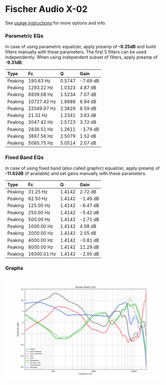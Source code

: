 # Fischer Audio X-02
See [usage instructions](https://github.com/jaakkopasanen/AutoEq#usage) for more options and info.

### Parametric EQs
In case of using parametric equalizer, apply preamp of **-9.25dB** and build filters manually
with these parameters. The first 5 filters can be used independently.
When using independent subset of filters, apply preamp of **-9.31dB**.

| Type    | Fc          |      Q | Gain     |
|:--------|:------------|:-------|:---------|
| Peaking | 190.63 Hz   | 0.5747 | -7.69 dB |
| Peaking | 1293.22 Hz  | 1.0323 | 4.87 dB  |
| Peaking | 6939.08 Hz  | 1.5234 | 7.07 dB  |
| Peaking | 10727.42 Hz | 1.8688 | 6.94 dB  |
| Peaking | 22049.97 Hz | 2.3829 | 6.59 dB  |
| Peaking | 21.31 Hz    | 1.2341 | 3.63 dB  |
| Peaking | 2047.42 Hz  | 2.5723 | 3.72 dB  |
| Peaking | 2836.51 Hz  | 1.2611 | -3.79 dB |
| Peaking | 3887.56 Hz  | 2.5079 | 1.52 dB  |
| Peaking | 5085.75 Hz  | 5.0514 | 2.07 dB  |

### Fixed Band EQs
In case of using fixed band (also called graphic) equalizer, apply preamp of **-11.62dB**
(if available) and set gains manually with these parameters.

| Type    | Fc          |      Q | Gain     |
|:--------|:------------|:-------|:---------|
| Peaking | 31.25 Hz    | 1.4142 | 2.72 dB  |
| Peaking | 62.50 Hz    | 1.4142 | -1.49 dB |
| Peaking | 125.00 Hz   | 1.4142 | -6.47 dB |
| Peaking | 250.00 Hz   | 1.4142 | -5.42 dB |
| Peaking | 500.00 Hz   | 1.4142 | -2.71 dB |
| Peaking | 1000.00 Hz  | 1.4142 | 4.08 dB  |
| Peaking | 2000.00 Hz  | 1.4142 | 2.55 dB  |
| Peaking | 4000.00 Hz  | 1.4142 | -0.81 dB |
| Peaking | 8000.00 Hz  | 1.4142 | 11.29 dB |
| Peaking | 16000.01 Hz | 1.4142 | -2.95 dB |

### Graphs
![](./Fischer%20Audio%20X-02.png)